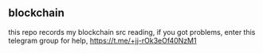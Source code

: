 ## blockchain
this repo records my blockchain src reading, if you got problems, enter this telegram group for help, https://t.me/+jj-rOk3eOf40NzM1